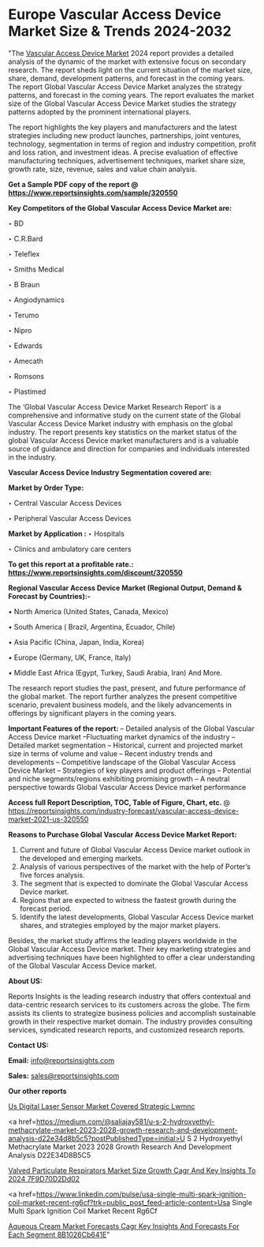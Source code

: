 # Europe Vascular Access Device Market Size & Trends 2024-2032

"The <a href=https://www.reportsinsights.com/sample/320550>Vascular Access Device Market</a> 2024 report provides a detailed analysis of the dynamic of the market with extensive focus on secondary research. The report sheds light on the current situation of the market size, share, demand, development patterns, and forecast in the coming years. The report Global Vascular Access Device Market analyzes the strategy patterns, and forecast in the coming years. The report evaluates the market size of the Global Vascular Access Device Market studies the strategy patterns adopted by the prominent international players.

The report highlights the key players and manufacturers and the latest strategies including new product launches, partnerships, joint ventures, technology, segmentation in terms of region and industry competition, profit and loss ration, and investment ideas. A precise evaluation of effective manufacturing techniques, advertisement techniques, market share size, growth rate, size, revenue, sales and value chain analysis.

<strong>Get a Sample PDF copy of the report @ <a href=https://www.reportsinsights.com/sample/320550 style=color:#0000ff;>https://www.reportsinsights.com/sample/320550</a></strong>

<strong>Key Competitors of the Global Vascular Access Device Market are:</strong>

‣ BD

‣ C.R.Bard

‣ Teleflex

‣ Smiths Medical

‣ B Braun

‣ Angiodynamics

‣ Terumo

‣ Nipro

‣ Edwards

‣ Amecath

‣ Romsons

‣ Plastimed

The ‘Global Vascular Access Device Market Research Report’ is a comprehensive and informative study on the current state of the Global Vascular Access Device Market industry with emphasis on the global industry. The report presents key statistics on the market status of the global Vascular Access Device market manufacturers and is a valuable source of guidance and direction for companies and individuals interested in the industry.

<strong>Vascular Access Device Industry Segmentation covered are:</strong>

<strong>Market by Order Type: </strong>

‣ Central Vascular Access Devices

‣ Peripheral Vascular Access Devices

<strong>Market by Application :</strong>
 ‣ Hospitals

‣ Clinics and ambulatory care centers

<strong>To get this report at a profitable rate.: <a href=https://www.reportsinsights.com/discount/320550 style=color:#0000ff;>https://www.reportsinsights.com/discount/320550</a></strong>

<strong>Regional Vascular Access Device Market (Regional Output, Demand &amp; Forecast by Countries):-</strong>

• North America (United States, Canada, Mexico)

• South America ( Brazil, Argentina, Ecuador, Chile)

• Asia Pacific (China, Japan, India, Korea)

• Europe (Germany, UK, France, Italy)

• Middle East Africa (Egypt, Turkey, Saudi Arabia, Iran) And More.

The research report studies the past, present, and future performance of the global market. The report further analyzes the present competitive scenario, prevalent business models, and the likely advancements in offerings by significant players in the coming years.

<strong>Important Features of the report:</strong>
– Detailed analysis of the Global Vascular Access Device market
–Fluctuating market dynamics of the industry
–Detailed market segmentation
– Historical, current and projected market size in terms of volume and value
– Recent industry trends and developments
– Competitive landscape of the Global Vascular Access Device Market
– Strategies of key players and product offerings
– Potential and niche segments/regions exhibiting promising growth
– A neutral perspective towards Global Vascular Access Device market performance

<strong>Access full Report Description, TOC, Table of Figure, Chart, etc. </strong>@   <a href=https://reportsinsights.com/industry-forecast/vascular-access-device-market-2021-us-320550 style=color:#0000ff;>https://reportsinsights.com/industry-forecast/vascular-access-device-market-2021-us-320550</a>

<strong>Reasons to Purchase Global Vascular Access Device Market Report:</strong>
1. Current and future of Global Vascular Access Device market outlook in the developed and emerging markets.
2. Analysis of various perspectives of the market with the help of Porter’s five forces analysis.
3. The segment that is expected to dominate the Global Vascular Access Device market.
4. Regions that are expected to witness the fastest growth during the forecast period.
5. Identify the latest developments, Global Vascular Access Device market shares, and strategies employed by the major market players.

Besides, the market study affirms the leading players worldwide in the Global Vascular Access Device market. Their key marketing strategies and advertising techniques have been highlighted to offer a clear understanding of the Global Vascular Access Device market.

<strong><strong>About US</strong>:</strong>

Reports Insights is the leading research industry that offers contextual and data-centric research services to its customers across the globe. The firm assists its clients to strategize business policies and accomplish sustainable growth in their respective market domain. The industry provides consulting services, syndicated research reports, and customized research reports.

<strong>Contact US:</strong>

<p class=><b>Email:</b> <a href=mailto:info@reportsinsights.com>info@reportsinsights.com</a></p>
<p class=><b>Sales:</b> <a href=mailto:sales@reportsinsights.com>sales@reportsinsights.com</a></p>

<strong>Our other reports</strong>

<a href=https://www.linkedin.com/pulse/us-digital-laser-sensor-market-covered-strategic-lwmnc/>Us Digital Laser Sensor Market Covered Strategic Lwmnc</a>

<a href=https://medium.com/@saliajay581/u-s-2-hydroxyethyl-methacrylate-market-2023-2028-growth-research-and-development-analysis-d22e34d8b5c5?postPublishedType=initial>U S 2 Hydroxyethyl Methacrylate Market 2023 2028 Growth Research And Development Analysis D22E34D8B5C5</a>

<a href=https://medium.com/@ashokmane6573836482/valved-particulate-respirators-market-size-growth-cagr-and-key-insights-to-2024-7f9d70d2dd02>Valved Particulate Respirators Market Size Growth Cagr And Key Insights To 2024 7F9D70D2Dd02</a>

<a href=https://www.linkedin.com/pulse/usa-single-multi-spark-ignition-coil-market-recent-rg6cf?trk=public_post_feed-article-content>Usa Single Multi Spark Ignition Coil Market Recent Rg6Cf</a>

<a href=https://medium.com/@aanarkumar6/aqueous-cream-market-forecasts-cagr-key-insights-and-forecasts-for-each-segment-8b1026cb641e>Aqueous Cream Market Forecasts Cagr Key Insights And Forecasts For Each Segment 8B1026Cb641E</a>"
